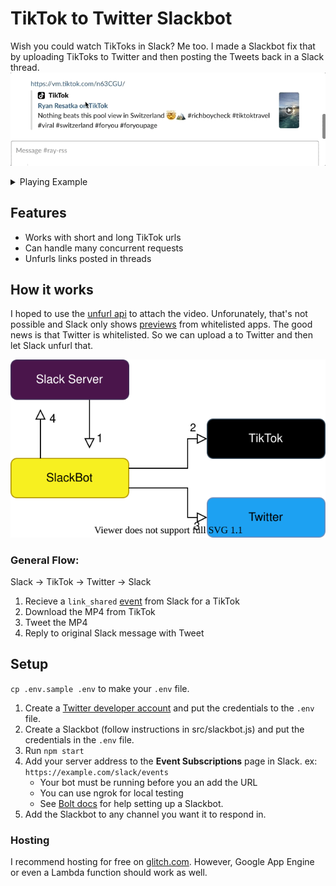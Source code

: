 # TikTok to Twitter Slackbot

Wish you could watch TikToks in Slack? Me too. I made a Slackbot fix that by uploading TikToks to Twitter and then posting the Tweets back in a Slack thread.
<kbd>
  <img src="media/reply.gif">
</kbd>
<details>
  <summary>Playing Example</summary>
  
  <kbd>
    <img src="media/thread.gif">
  </kbd>
</details>

## Features  
* Works with short and long TikTok urls
* Can handle many concurrent requests
* Unfurls links posted in threads

## How it works  

I hoped to use the [unfurl api](https://api.slack.com/docs/message-link-unfurling) to attach the video. Unforunately, that's not possible and Slack only shows [previews](https://slack.com/help/articles/204399343-Share-links-and-set-preview-preferences) from whitelisted apps. The good news is that Twitter is whitelisted. So we can upload a to Twitter and then let Slack unfurl that.

![Software Flow Diagram Here](media/flow.svg)

### General Flow:  
Slack -> TikTok -> Twitter -> Slack

1. Recieve a `link_shared` [event](https://api.slack.com/events/link_shared) from Slack for a TikTok
2. Download the MP4 from TikTok
3. Tweet the MP4
4. Reply to original Slack message with Tweet


## Setup 

`cp .env.sample .env` to make your `.env` file.

1. Create a [Twitter developer account](https://developer.twitter.com/en/apply-for-access) and put the credentials to the `.env` file.
2. Create a Slackbot (follow instructions in src/slackbot.js) and put the credentials in the `.env` file.  
3. Run `npm start` 
4. Add your server address to the **Event Subscriptions** page in Slack. ex: `https://example.com/slack/events`  
    * Your bot must be running before you an add the URL
    * You can use ngrok for local testing
    * See [Bolt docs](https://api.slack.com/tutorials/hello-world-bolt) for help setting up a Slackbot.
5. Add the Slackbot to any channel you want it to respond in.

### Hosting  

I recommend hosting for free on [glitch.com](https://glitch.com/). However, Google App Engine or even a Lambda function should work as well.